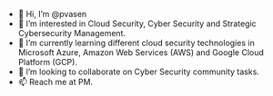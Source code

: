 - 👋 Hi, I’m @pvasen
- 👀 I’m interested in Cloud Security, Cyber Security and Strategic Cybersecurity Management.
- 🌱 I’m currently learning different cloud security technologies in Microsoft Azure, Amazon Web Services (AWS) and Google Cloud Platform (GCP).
- 💞️ I’m looking to collaborate on Cyber Security community tasks.
- 📫 Reach me at PM.

<!---
pvasen/pvasen is a ✨ special ✨ repository because its `README.md` (this file) appears on your GitHub profile.
You can click the Preview link to take a look at your changes.
--->
